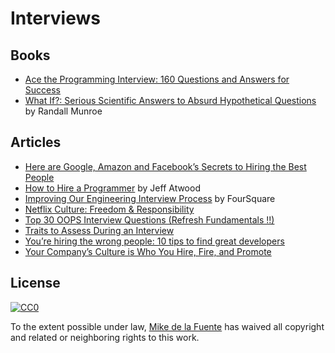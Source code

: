 # Interviews

## Books
- [Ace the Programming Interview: 160 Questions and Answers for Success](https://www.amazon.com/Ace-Programming-Interview-Questions-Answers/dp/111851856X/)
- [What If?: Serious Scientific Answers to Absurd Hypothetical Questions](https://www.amazon.com/What-If-Scientific-Hypothetical-Questions/dp/0544272994/) by Randall Munroe

## Articles
- [Here are Google, Amazon and Facebook’s Secrets to Hiring the Best People](http://thecooperreview.com/google-amazon-facebook-secrets-hiring-best-people)
- [How to Hire a Programmer](https://blog.codinghorror.com/how-to-hire-a-programmer/) by Jeff Atwood
- [Improving Our Engineering Interview Process](https://engineering.foursquare.com/improving-our-engineering-interview-process-106173ba25a9#.ez3xz9f0w) by FourSquare
- [Netflix Culture: Freedom & Responsibility](https://www.slideshare.net/reed2001/culture-1798664)
- [Top 30 OOPS Interview Questions (Refresh Fundamentals !!)](http://www.csharpstar.com/top-30-oops-interview-questions/)
- [Traits to Assess During an Interview](https://docs.google.com/spreadsheets/d/1q2a6n4s0UpzsGcUUgsvWLpt-hYhgnzhxY9gbcbLfbho/edit#gid=0)
- [You’re hiring the wrong people: 10 tips to find great developers](https://blogs.endjin.com/2015/03/youre-hiring-the-wrong-people-10-tips-to-find-great-developers/)
- [Your Company’s Culture is Who You Hire, Fire, and Promote](https://worldpositive.com/your-companys-culture-is-who-you-hire-fire-and-promote-c69f84902983)

## License

[![CC0](https://mirrors.creativecommons.org/presskit/buttons/88x31/svg/cc-zero.svg)](https://creativecommons.org/publicdomain/zero/1.0/)

To the extent possible under law, [Mike de la Fuente](http://twitter.highfiveboom.com) has waived all copyright and related or neighboring rights to this work.
